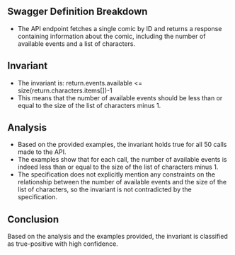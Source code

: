 ## Swagger Definition Breakdown
- The API endpoint fetches a single comic by ID and returns a response containing information about the comic, including the number of available events and a list of characters.

## Invariant
- The invariant is: return.events.available <= size(return.characters.items[])-1
- This means that the number of available events should be less than or equal to the size of the list of characters minus 1.

## Analysis
- Based on the provided examples, the invariant holds true for all 50 calls made to the API.
- The examples show that for each call, the number of available events is indeed less than or equal to the size of the list of characters minus 1.
- The specification does not explicitly mention any constraints on the relationship between the number of available events and the size of the list of characters, so the invariant is not contradicted by the specification.

## Conclusion
Based on the analysis and the examples provided, the invariant is classified as true-positive with high confidence.

